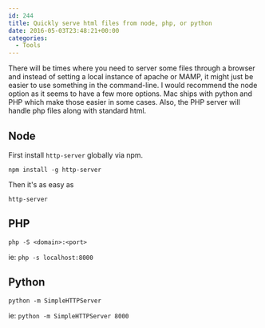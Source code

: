```yaml
---
id: 244
title: Quickly serve html files from node, php, or python
date: 2016-05-03T23:48:21+00:00
categories:
  - Tools
---
```


There will be times where you need to server some files through a browser and instead of setting a local instance of apache or MAMP, it might just be easier to use something in the command-line. I would recommend the node option as it seems to have a few more options. Mac ships with python and PHP which make those easier in some cases. Also, the PHP server will handle php files along with standard html.

## Node

First install `http-server` globally via npm.

```shell
npm install -g http-server
```

Then it's as easy as

```shell
http-server
```

## PHP

```shell
php -S <domain>:<port>
```

ie: `php -s localhost:8000`

## Python

```
python -m SimpleHTTPServer
```

ie: `python -m SimpleHTTPServer 8000`
